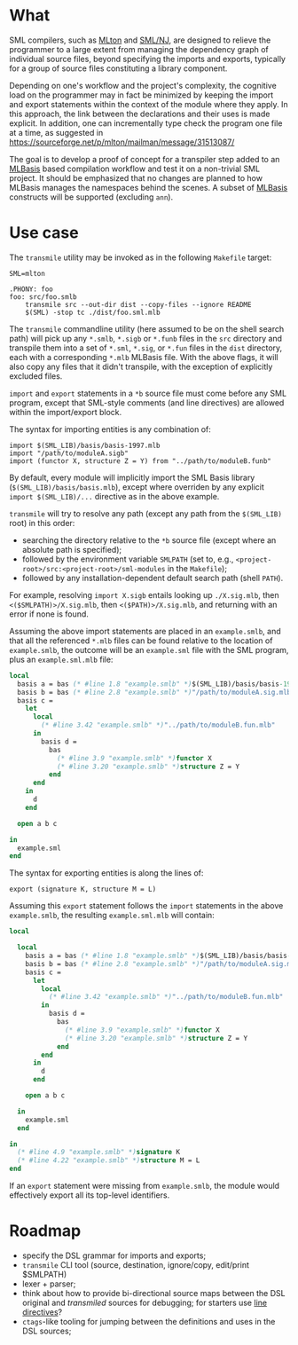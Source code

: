 # What

SML compilers, such as [MLton](http://mlton.org/MLBasis) and
[SML/NJ](http://www.smlnj.org/doc/CM/new.pdf), are designed to
relieve the programmer to a large extent from managing the dependency
graph of individual source files, beyond specifying the imports and
exports, typically for a group of source files constituting a library
component.

Depending on one's workflow and the project's complexity,
the cognitive load on the programmer may in fact be minimized by
keeping the import and export statements within the context of
the module where they apply. In this approach, the link between the
declarations and their uses is made explicit. In addition, one can
incrementally type check the program one file at a time,
as suggested in https://sourceforge.net/p/mlton/mailman/message/31513087/

The goal is to develop a proof of concept for a transpiler step added to
an [MLBasis](http://mlton.org/MLBasis) based compilation workflow and test 
it on a non-trivial SML project. It should be emphasized
that no changes are planned to how MLBasis manages the namespaces
behind the scenes. A subset of 
[MLBasis](http://mlton.org/MLBasisSyntaxAndSemantics) constructs
will be supported (excluding `ann`).


# Use case

The `transmile` utility may be invoked as in the following
`Makefile` target:
```shell
SML=mlton

.PHONY: foo
foo: src/foo.smlb
	transmile src --out-dir dist --copy-files --ignore README
	$(SML) -stop tc ./dist/foo.sml.mlb
```

The `transmile` commandline utility (here assumed to be on the shell
search path) will pick up any `*.smlb`,
`*.sigb` or `*.funb` files in the `src` directory and transpile them into a 
set of `*.sml`, `*.sig`, or `*.fun` files in the `dist` directory, each
with a corresponding `*.mlb` MLBasis file.
With the above flags, it will also copy any files that it
didn't transpile, with the exception of explicitly excluded files.

`import` and `export` statements in a `*b` source file must come before any
SML program, except that SML-style comments (and line directives) are 
allowed within the import/export block.

The syntax for importing entities is any combination of:
```
import $(SML_LIB)/basis/basis-1997.mlb
import "/path/to/moduleA.sigb"
import (functor X, structure Z = Y) from "../path/to/moduleB.funb"
```

By default, every module will implicitly import the SML Basis library
(`$(SML_LIB)/basis/basis.mlb`), except where overriden by any explicit
`import $(SML_LIB)/...` directive as in the above example.

`transmile` will try to resolve any path (except any path from the
`$(SML_LIB)` root) in this order:
* searching the directory relative to the `*b` source file (except
    where an absolute path is specified);
* followed by the environment variable `SMLPATH` (set to, e.g.,
    `<project-root>/src:<project-root>/sml-modules` in the `Makefile`);
* followed by any installation-dependent default search path (shell `PATH`).

For example, resolving `import X.sigb` entails looking up `./X.sig.mlb`,
then `<($SMLPATH)>/X.sig.mlb`, then `<($PATH)>/X.sig.mlb`, and returning with
an error if none is found.

Assuming the above import statements are placed in an `example.smlb`, 
and that all the referenced `*.mlb` files can be found relative to the
location of `example.smlb`,
the outcome will be an `example.sml` file with the SML program, plus
an `example.sml.mlb` file:

```sml
local
  basis a = bas (* #line 1.8 "example.smlb" *)$(SML_LIB)/basis/basis-1997.mlb end
  basis b = bas (* #line 2.8 "example.smlb" *)"/path/to/moduleA.sig.mlb" end
  basis c =
    let
      local
        (* #line 3.42 "example.smlb" *)"../path/to/moduleB.fun.mlb"
      in
        basis d =
          bas
            (* #line 3.9 "example.smlb" *)functor X
            (* #line 3.20 "example.smlb" *)structure Z = Y
          end
      end
    in
      d
    end

  open a b c

in
  example.sml
end
```

The syntax for exporting entities is along the lines of:
```
export (signature K, structure M = L)
```

Assuming this `export` statement follows the `import` statements in the
above `example.smlb`, the resulting `example.sml.mlb`
will contain:

```sml
local

  local
    basis a = bas (* #line 1.8 "example.smlb" *)$(SML_LIB)/basis/basis-1997.mlb end
    basis b = bas (* #line 2.8 "example.smlb" *)"/path/to/moduleA.sig.mlb" end
    basis c =
      let
        local
          (* #line 3.42 "example.smlb" *)"../path/to/moduleB.fun.mlb"
        in
          basis d =
            bas
              (* #line 3.9 "example.smlb" *)functor X
              (* #line 3.20 "example.smlb" *)structure Z = Y
            end
        end
      in
        d
      end

    open a b c

  in
    example.sml
  end

in
  (* #line 4.9 "example.smlb" *)signature K
  (* #line 4.22 "example.smlb" *)structure M = L
end
```

If an `export` statement were missing from `example.smlb`, the module
would effectively export all its top-level identifiers.


# Roadmap

- specify the DSL grammar for imports and exports;
- `transmile` CLI tool (source, destination, ignore/copy, edit/print $SMLPATH)
- lexer + parser;
- think about how to provide bi-directional source maps between the DSL 
    original and _transmiled_ sources for debugging; 
    for starters use [line directives](http://mlton.org/LineDirective)?
- `ctags`-like tooling for jumping between the definitions and uses in
    the DSL sources;
